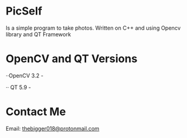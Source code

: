 # PicSelf
Is a simple program to take photos. Written on C++ and using Opencv library and QT Framework

# OpenCV and QT Versions

··OpenCV 3.2 - 

·· QT 5.9 - 

# Contact Me

Email: thebigger018@protonmail.com
